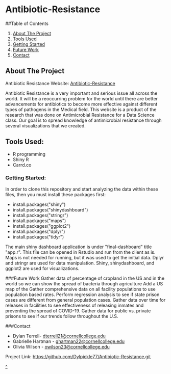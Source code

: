 <a name="section_name"></a>
# Antibiotic-Resistance

##Table of Contents
1. [About The Project](#about)
2. [Tools Used](#tools)
3. [Getting Started](#start)
4. [Future Work](#future)
5. [Contact](#contact)

<a name="about"></a>
## About The Project

Antibiotic Resistance Website: [Antibiotic-Resistance](https://antibioticresistance2018.carrd.co/)

Antibiotic Resistance is a very important and serious issue all across the world. It will be a reoccurring problem for the world until there are better advancements for antibiotics to become more effective against different types of pathogens in the Medical field. This website is a product of the research that was done on Antimicrobial Resistance for a Data Science class. Our goal is to spread knowledge of antimicrobial resistance through several visualizations that we created.

<a name="tools"></a>
## Tools Used:
* R programming
* Shiny R
* Carrd.co

<a name="start"></a>
### Getting Started:

In order to clone this repository and start analyzing the data within these files, then you must install these packages first:

* install.packages("shiny")
* install.packages("shinydashboard")
* install.packages("stringr")
* install.packages("maps")
* install.packages("ggplot2")
* install.packages("dplyr")
* install.packages("tidyr")

The main shiny dashboard application is under "final-dashboard" title "app.r". This file can be opened in Rstudio and run from the client as is.
Maps is not needed for running, but it was used to get the initial data. Dplyr and stringr are used for data manipulation. Shiny, shinydashboard, and ggplot2 are used for visualizations.

<a name="future"></a>
###Future Work
Gather data of percentage of cropland in the US and in the world so we can show the
spread of bacteria through agriculture 
Add a US map of the 
Gather comprehensive data on all facility populations to use population based rates.
Perform regression analysis to see if state prison cases are different from general population cases.
Gather data over time for releases in facilities to see effectiveness of releasing inmates and preventing the spread of COVID-19.
Gather data for public vs. private prisons to see if our trends follow throughout the U.S.

<a name="contact"></a>
###Contact
- Dylan Terrell- dterrell21@cornellcollege.edu
- Gabrielle Hartman - ghartman22@cornellcollege.edu
- Olivia Wilson - owilson23@cornellcollege.edu

Project Link: https://github.com/Dylpickle77/Antibiotic-Resistance.git

[^](#section_name)
          <a name="section_name"></a>